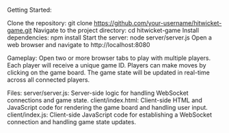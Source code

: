 Getting Started:

Clone the repository: git clone https://github.com/your-username/hitwicket-game.git
Navigate to the project directory: cd hitwicket-game
Install dependencies: npm install
Start the server: node server/server.js
Open a web browser and navigate to http://localhost:8080

Gameplay:
Open two or more browser tabs to play with multiple players.
Each player will receive a unique game ID.
Players can make moves by clicking on the game board.
The game state will be updated in real-time across all connected players.

Files:
server/server.js: Server-side logic for handling WebSocket connections and game state.
client/index.html: Client-side HTML and JavaScript code for rendering the game board and handling user input.
client/index.js: Client-side JavaScript code for establishing a WebSocket connection and handling game state updates.
